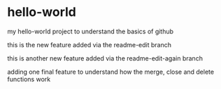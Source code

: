 # hello-world
my hello-world project to understand the basics of github

this is the new feature added via the readme-edit branch

this is another new feature added via the readme-edit-again branch

adding one final feature to understand how the merge, close and delete functions work 
